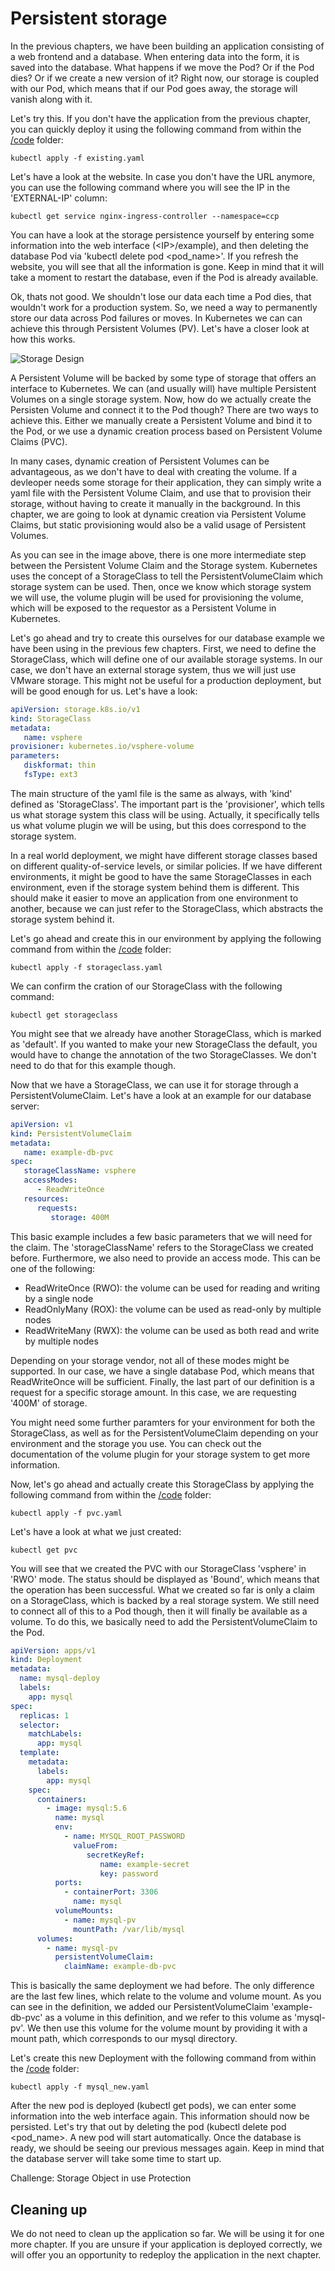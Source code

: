 # Persistent storage
In the previous chapters, we have been building an application consisting of a web frontend and a database. When entering data into the form, it is saved into the database. What happens if we move the Pod? Or if the Pod dies? Or if we create a new version of it? Right now, our storage is coupled with our Pod, which means that if our Pod goes away, the storage will vanish along with it.

Let's try this. If you don't have the application from the previous chapter, you can quickly deploy it using the following command from within the [/code](code/ "/code") folder:

```
kubectl apply -f existing.yaml
```

Let's have a look at the website. In case you don't have the URL anymore, you can use the following command where you will see the IP in the 'EXTERNAL-IP' column:

```
kubectl get service nginx-ingress-controller --namespace=ccp
```

You can have a look at the storage persistence yourself by entering some information into the web interface (&lt;IP&gt;/example), and then deleting the database Pod via 'kubectl delete pod <pod_name>'. If you refresh the website, you will see that all the information is gone. Keep in mind that it will take a moment to restart the database, even if the Pod is already available.

Ok, thats not good. We shouldn't lose our data each time a Pod dies, that wouldn't work for a production system. So, we need a way to permanently store our data across Pod failures or moves. In Kubernetes we can can achieve this through Persistent Volumes (PV). Let's have a closer look at how this works.

![Storage Design](img/storage_design.png?raw=true "Storage Design")

A Persistent Volume will be backed by some type of storage that offers an interface to Kubernetes. We can (and usually will) have multiple Persistent Volumes on a single storage system. Now, how do we actually create the Persisten Volume and connect it to the Pod though? There are two ways to achieve this. Either we manually create a Persistent Volume and bind it to the Pod, or we use a dynamic creation process based on Persistent Volume Claims (PVC).

In many cases, dynamic creation of Persistent Volumes can be advantageous, as we don't have to deal with creating the volume. If a devleoper needs some storage for their application, they can simply write a yaml file with the Persistent Volume Claim, and use that to provision their storage, without having to create it manually in the background. In this chapter, we are going to look at dynamic creation via Persistent Volume Claims, but static provisioning would also be a valid usage of Persistent Volumes.

As you can see in the image above, there is one more intermediate step between the Persistent Volume Claim and the Storage system. Kubernetes uses the concept of a StorageClass to tell the PersistentVolumeClaim which storage system can be used. Then, once we know which storage system we will use, the volume plugin will be used for provisioning the volume, which will be exposed to the requestor as a Persistent Volume in Kubernetes.

Let's go ahead and try to create this ourselves for our database example we have been using in the previous few chapters. First, we need to define the StorageClass, which will define one of our available storage systems. In our case, we don't have an external storage system, thus we will just use VMware storage. This might not be useful for a production deployment, but will be good enough for us. Let's have a look:

```yaml
apiVersion: storage.k8s.io/v1
kind: StorageClass
metadata:
   name: vsphere
provisioner: kubernetes.io/vsphere-volume
parameters:
   diskformat: thin
   fsType: ext3
```

The main structure of the yaml file is the same as always, with 'kind' defined as 'StorageClass'. The important part is the 'provisioner', which tells us what storage system this class will be using. Actually, it specifically tells us what volume plugin we will be using, but this does correspond to the storage system.

In a real world deployment, we might have different storage classes based on different quality-of-service levels, or similar policies. If we have different environments, it might be good to have the same StorageClasses in each environment, even if the storage system behind them is different. This should make it easier to move an application from one environment to another, because we can just refer to the StorageClass, which abstracts the storage system behind it.

Let's go ahead and create this in our environment by applying the following command from within the [/code](code/ "/code") folder:

```
kubectl apply -f storageclass.yaml
```

We can confirm the cration of our StorageClass with the following command:

```
kubectl get storageclass
```

You might see that we already have another StorageClass, which is marked as 'default'. If you wanted to make your new StorageClass the default, you would have to change the annotation of the two StorageClasses. We don't need to do that for this example though. 

Now that we have a StorageClass, we can use it for storage through a PersistentVolumeClaim. Let's have a look at an example for our database server:

```yaml
apiVersion: v1
kind: PersistentVolumeClaim
metadata:
   name: example-db-pvc
spec:
   storageClassName: vsphere
   accessModes:
      - ReadWriteOnce
   resources:
      requests:
         storage: 400M
```

This basic example includes a few basic parameters that we will need for the claim. The 'storageClassName' refers to the StorageClass we created before. Furthermore, we also need to provide an access mode. This can be one of the following:
* ReadWriteOnce (RWO): the volume can be used for reading and writing by a single node
* ReadOnlyMany (ROX): the volume can be used as read-only by multiple nodes
* ReadWriteMany (RWX): the volume can be used as both read and write by multiple nodes

Depending on your storage vendor, not all of these modes might be supported. In our case, we have a single database Pod, which means that ReadWriteOnce will be sufficient. Finally, the last part of our definition is a request for a specific storage amount. In this case, we are requesting '400M' of storage.

You might need some further paramters for your environment for both the StorageClass, as well as for the PersistentVolumeClaim depending on your environment and the storage you use. You can check out the documentation of the volume plugin for your storage system to get more information.

Now, let's go ahead and actually create this StorageClass by applying the following command from within the [/code](code/ "/code") folder:

```
kubectl apply -f pvc.yaml
```

Let's have a look at what we just created:

```
kubectl get pvc
```

You will see that we created the PVC with our StorageClass 'vsphere' in 'RWO' mode. The status should be displayed as 'Bound', which means that the operation has been successful. What we created so far is only a claim on a StorageClass, which is backed by a real storage system. We still need to connect all of this to a Pod though, then it will finally be available as a volume. To do this, we basically need to add the PersistentVolumeClaim to the Pod.

```yaml
apiVersion: apps/v1
kind: Deployment
metadata:
  name: mysql-deploy
  labels:
    app: mysql
spec:
  replicas: 1
  selector:
    matchLabels:
      app: mysql
  template:
    metadata:
      labels:
        app: mysql
    spec:
      containers:
        - image: mysql:5.6
          name: mysql
          env:
            - name: MYSQL_ROOT_PASSWORD
              valueFrom:
                 secretKeyRef:
                    name: example-secret
                    key: password
          ports:
            - containerPort: 3306
              name: mysql
          volumeMounts:
            - name: mysql-pv
              mountPath: /var/lib/mysql
      volumes:
        - name: mysql-pv
          persistentVolumeClaim:
            claimName: example-db-pvc
```

This is basically the same deployment we had before. The only difference are the last few lines, which relate to the volume and volume mount. As you can see in the definition, we added our PersistentVolumeClaim 'example-db-pvc' as a volume in this definition, and we refer to this volume as 'mysql-pv'. We then use this volume for the volume mount by providing it with a mount path, which corresponds to our mysql directory.

Let's create this new Deployment with the following command from within the [/code](code/ "/code") folder:

```
kubectl apply -f mysql_new.yaml 
```

After the new pod is deployed (kubectl get pods), we can enter some information into the web interface again. This information should now be persisted. Let's try that out by deleting the pod (kubectl delete pod <pod_name>. A new pod will start automatically. Once the database is ready, we should be seeing our previous messages again. Keep in mind that the database server will take some time to start up.

Challenge: Storage Object in use Protection

## Cleaning up

We do not need to clean up the application so far. We will be using it for one more chapter. If you are unsure if your application is deployed correctly, we will offer you an opportunity to redeploy the application in the next chapter.
